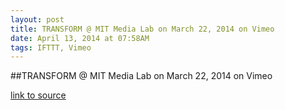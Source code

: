 ```yaml
---
layout: post
title: TRANSFORM @ MIT Media Lab on March 22, 2014 on Vimeo
date: April 13, 2014 at 07:58AM
tags: IFTTT, Vimeo
---
```

##TRANSFORM @ MIT Media Lab on March 22, 2014 on Vimeo

[link to source](http://ift.tt/1kFcXMO) 
